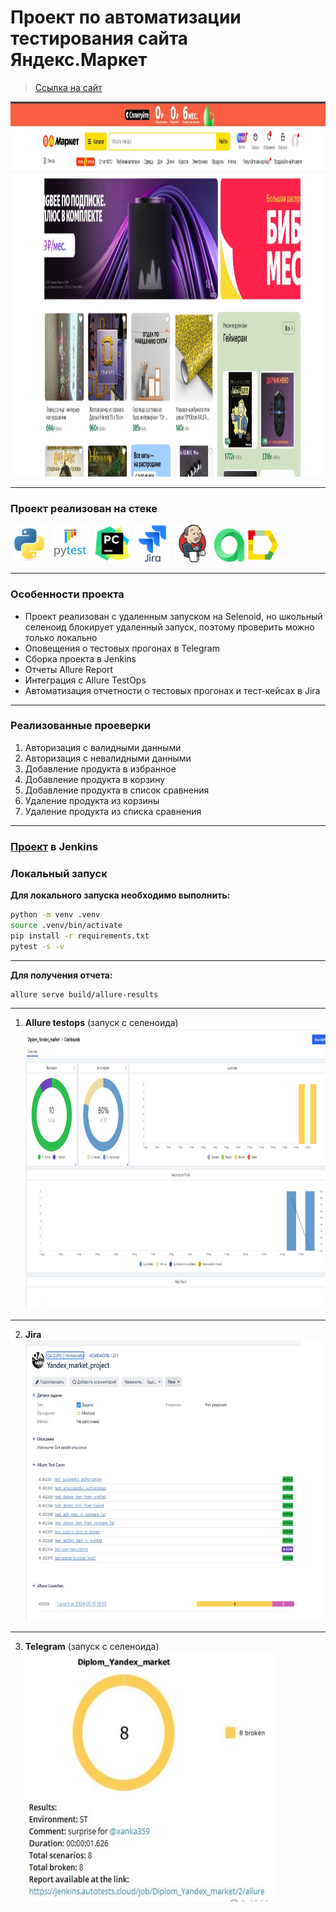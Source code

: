 # Проект по автоматизации тестирования сайта Яндекс.Маркет

> <a target="_blank" href="https://market.yandex.ru/">Ссылка на сайт</a>

<img src="resources/images/main_page.jpg" width="1000" height="600"/>

*** 

### Проект реализован на стеке

<img src="resources/pictures/python-original.svg" width="60" height="60"/>  <img src="resources/pictures/pytest-original-wordmark.svg" width="65" height="60"/> <img src="resources/pictures/pycharm-original.svg" width="60" height="60"/> <img src="resources/pictures/jira-original-wordmark.svg" width="60" height="60"/> <img src="resources/pictures/jenkins-original.svg" width="60" height="60"/> <img src="resources/pictures/allure_testops.png" width="50" height="55"/> <img src="resources/pictures/allure_report.png" width="50" height="55"/> 

***  

### Особенности проекта

* Проект реализован с удаленным запуском на Selenoid, но школьный селеноид блокирует удаленный запуск, поэтому проверить
  можно только локально
* Оповещения о тестовых прогонах в Telegram
* Сборка проекта в Jenkins
* Отчеты Allure Report
* Интеграция с Allure TestOps
* Автоматизация отчетности о тестовых прогонах и тест-кейсах в Jira

----

### Реализованные проеверки

1. Авторизация с валидными данными
2. Авторизация с невалидными данными
3. Добавление продукта в избранное
4. Добавление продукта в корзину
5. Добавление продукта в список сравнения
6. Удаление продукта из корзины
7. Удаление продукта из списка сравнения

____

### [Проект](https://jenkins.autotests.cloud/job/Diplom_Yandex_market/) в Jenkins

### Локальный запуск

**Для локального запуска необходимо выполнить:**

```bash
python -m venv .venv
source .venv/bin/activate
pip install -r requirements.txt
pytest -s -v
```

____
**Для получения отчета:**

```bash
allure serve build/allure-results
```

____

1. **Allure testops**  (запуск с селеноида)
   <img src="resources/images/alluretestops.jpg" width="1000" height="450"/>

___  

2. **Jira**  
   <img src="resources/images/jira.jpg" width="750" height="450"/>

___  

3. **Telegram**  (запуск с селеноида) 
   <img src="resources/images/tg.jpg" width="400" height="400"/>
